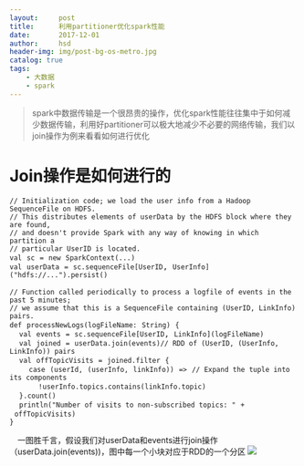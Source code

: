 ```yaml
---
layout:     post
title:      利用partitioner优化spark性能
date:       2017-12-01
author:     hsd
header-img: img/post-bg-os-metro.jpg
catalog: true
tags:
    - 大数据
    - spark
---
```

>spark中数据传输是一个很昂贵的操作，优化spark性能往往集中于如何减少数据传输，利用好partitioner可以极大地减少不必要的网络传输，我们以join操作为例来看看如何进行优化
# Join操作是如何进行的
<pre data-type="programlisting" data-code-language="scala"><code class="c1">// Initialization code; we load the user info from a Hadoop SequenceFile on HDFS.</code>
<code class="c1">// This distributes elements of userData by the HDFS block where they are found,</code>
<code class="c1">// and doesn't provide Spark with any way of knowing in which partition a</code>
<code class="c1">// particular UserID is located.</code>
<code class="k">val</code> <code class="n">sc</code> <code class="k">=</code> <code class="k">new</code> <code class="nc">SparkContext</code><code class="o">(...)</code>
<code class="k">val</code> <code class="n">userData</code> <code class="k">=</code> <code class="n">sc</code><code class="o">.</code><code class="n">sequenceFile</code><code class="o">[</code><code class="kt">UserID</code>, <code class="kt">UserInfo</code><code class="o">](</code><code class="s">"hdfs://..."</code><code class="o">).</code><code class="n">persist</code><code class="o">()</code>

<code class="c1">// Function called periodically to process a logfile of events in the past 5 minutes;</code>
<code class="c1">// we assume that this is a SequenceFile containing (UserID, LinkInfo) pairs.</code>
<code class="k">def</code> <code class="n">processNewLogs</code><code class="o">(</code><code class="n">logFileName</code><code class="k">:</code> <code class="kt">String</code><code class="o">)</code> <code class="o">{</code>
  <code class="k">val</code> <code class="n">events</code> <code class="k">=</code> <code class="n">sc</code><code class="o">.</code><code class="n">sequenceFile</code><code class="o">[</code><code class="kt">UserID</code>, <code class="kt">LinkInfo</code><code class="o">](</code><code class="n">logFileName</code><code class="o">)</code>
  <code class="k">val</code> <code class="n">joined</code> <code class="k">=</code> <code class="n">userData</code><code class="o">.</code><code class="n">join</code><code class="o">(</code><code class="n">events</code><code class="o">)</code><code class="c1">// RDD of (UserID, (UserInfo, LinkInfo)) pairs</code>
  <code class="k">val</code> <code class="n">offTopicVisits</code> <code class="k">=</code> <code class="n">joined</code><code class="o">.</code><code class="n">filter</code> <code class="o">{</code>
    <code class="k">case</code> <code class="o">(</code><code class="n">userId</code><code class="o">,</code> <code class="o">(</code><code class="n">userInfo</code><code class="o">,</code> <code class="n">linkInfo</code><code class="o">))</code> <code class="k">=&gt;</code> <code class="c1">// Expand the tuple into its components</code>
      <code class="o">!</code><code class="n">userInfo</code><code class="o">.</code><code class="n">topics</code><code class="o">.</code><code class="n">contains</code><code class="o">(</code><code class="n">linkInfo</code><code class="o">.</code><code class="n">topic</code><code class="o">)</code>
  <code class="o">}.</code><code class="n">count</code><code class="o">()</code>
  <code class="n">println</code><code class="o">(</code><code class="s">"Number of visits to non-subscribed topics: "</code> <code class="o">+</code> <code class="n">offTopicVisits</code><code class="o">)</code>
<code class="o">}</code></pre>
&emsp;一图胜千言，假设我们对userData和events进行join操作（userData.join(events))，图中每一个小块对应于RDD的一个分区
![](img/spark_join.jpg)
